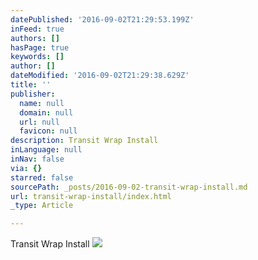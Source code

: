 ```yaml
---
datePublished: '2016-09-02T21:29:53.199Z'
inFeed: true
authors: []
hasPage: true
keywords: []
author: []
dateModified: '2016-09-02T21:29:38.629Z'
title: ''
publisher:
  name: null
  domain: null
  url: null
  favicon: null
description: Transit Wrap Install
inLanguage: null
inNav: false
via: {}
starred: false
sourcePath: _posts/2016-09-02-transit-wrap-install.md
url: transit-wrap-install/index.html
_type: Article

---
```

Transit Wrap Install
![](https://the-grid-user-content.s3-us-west-2.amazonaws.com/df57cd76-5977-4b13-b0d1-1dd15100c2d1.jpg)